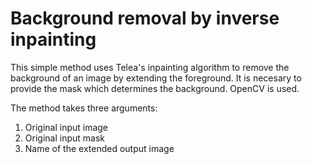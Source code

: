 # Background removal by inverse inpainting

This simple method uses Telea's inpainting algorithm to remove the background of an image by extending the foreground. It is necesary to provide the mask which determines the background. OpenCV is used.

The method takes three arguments:

1. Original input image
2. Original input mask
3. Name of the extended output image

